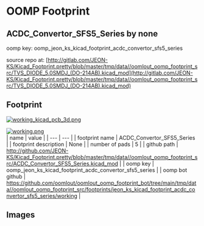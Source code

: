 # OOMP Footprint  
## ACDC_Convertor_SFS5_Series  by none  
  
oomp key: oomp_jeon_ks_kicad_footprint_acdc_convertor_sfs5_series  
  
source repo at: [http://gitlab.com/JEON-KS/Kicad_Footprint.pretty/blob/master/tmp/data//oomlout_oomp_footprint_src/TVS_DIODE_5.0SMDJ_(DO-214AB).kicad_mod](http://gitlab.com/JEON-KS/Kicad_Footprint.pretty/blob/master/tmp/data//oomlout_oomp_footprint_src/TVS_DIODE_5.0SMDJ_(DO-214AB).kicad_mod)  
## Footprint  
  
[![working_kicad_pcb_3d.png](working_kicad_pcb_3d_600.png)](working_kicad_pcb_3d.png)  
  
[![working.png](working_600.png)](working.png)  
| name | value | 
| --- | --- | 
| footprint name | ACDC_Convertor_SFS5_Series | 
| footprint description | None | 
| number of pads | 5 | 
| github path | http://github.com/JEON-KS/Kicad_Footprint.pretty/blob/master/tmp/data//oomlout_oomp_footprint_src/ACDC_Convertor_SFS5_Series.kicad_mod | 
| oomp key | oomp_jeon_ks_kicad_footprint_acdc_convertor_sfs5_series | 
| oomp bot github | https://github.com/oomlout/oomlout_oomp_footprint_bot/tree/main/tmp/data//oomlout_oomp_footprint_src/footprints/jeon_ks_kicad_footprint_acdc_convertor_sfs5_series/working | 
## Images  
